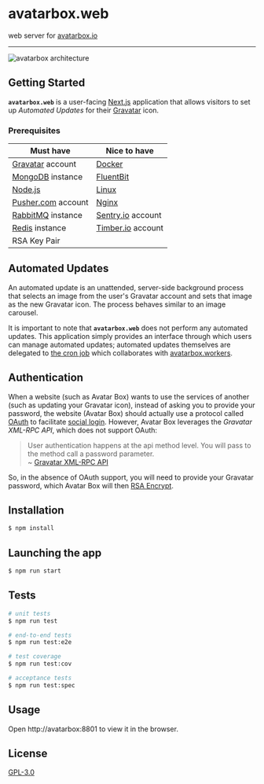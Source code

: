 # avatarbox.web

web server for [avatarbox.io](https://avatarbox.io)

---

![avatarbox architecture](http://avatarbox.surge.sh/architecture.png)

## Getting Started

**`avatarbox.web`** is a user-facing [Next.js](https://nextjs.org) application that allows visitors to set up *Automated Updates* for their [Gravatar](https://www.gravatar.com) icon.

### Prerequisites

|Must have|Nice to have|
|---|---|
|[Gravatar](https://en.gravatar.com/) account|[Docker](https://hub.docker.com)|
|[MongoDB](https://www.mongodb.com) instance|[FluentBit](https://fluentbit.io)|
|[Node.js](https://nodejs.org/en)|[Linux](https://en.wikipedia.org/wiki/Linux_distribution)|
|[Pusher.com](https://pusher.com) account|[Nginx](https://www.nginx.com/)|
|[RabbitMQ](https://www.rabbitmq.com) instance|[Sentry.io](https://sentry.io) account|
|[Redis](https://redis.io) instance|[Timber.io](https://timber.io) account|
|RSA Key Pair||

## Automated Updates

An automated update is an unattended, server-side background process that selects an image from the user's Gravatar account and sets that image as the new Gravatar icon. The process behaves similar to an image carousel.

It is important to note that **`avatarbox.web`** does not perform any automated updates. This application simply provides an interface through which users can manage automated updates; automated updates themselves are delegated to [the cron job](https://bitbucket.org/mrtillman/avatarbox.workers/src/master/cron-job.js) which collaborates with [avatarbox.workers](https://bitbucket.org/mrtillman/avatarbox.workers).

## Authentication

When a website (such as Avatar Box) wants to use the services of another (such as updating your Gravatar icon), instead of asking you to provide your password, the website (Avatar Box) should actually use a protocol called [OAuth](https://en.wikipedia.org/wiki/OAuth) to facilitate [social login](https://en.wikipedia.org/wiki/Social_login). However, Avatar Box leverages the *Gravatar XML-RPC API*, which does not support OAuth:

> User authentication happens at the api method level. You will pass to the method call a password parameter. <br/> ~ [Gravatar XML-RPC API](https://en.gravatar.com/site/implement/xmlrpc)

So, in the absence of OAuth support, you will need to provide your Gravatar password, which Avatar Box will then [RSA Encrypt](https://simple.wikipedia.org/wiki/RSA_algorithm).

## Installation

```sh
$ npm install
```

## Launching the app

```bash
$ npm run start
```

## Tests

```bash
# unit tests
$ npm run test

# end-to-end tests
$ npm run test:e2e

# test coverage
$ npm run test:cov

# acceptance tests
$ npm run test:spec
```

## Usage

Open http://avatarbox:8801 to view it in the browser.

## License
[GPL-3.0](https://bitbucket.org/mrtillman/avatarbox.web/src/master/LICENSE.md)